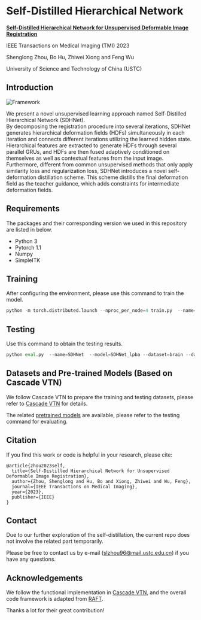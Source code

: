 # Self-Distilled Hierarchical Network

**[Self-Distilled Hierarchical Network for Unsupervised Deformable Image Registration](https://ieeexplore.ieee.org/abstract/document/10042453)**

IEEE Transactions on Medical Imaging (TMI) 2023

Shenglong Zhou, Bo Hu, Zhiwei Xiong and Feng Wu

University of Science and Technology of China (USTC)

## Introduction

![Framework](https://user-images.githubusercontent.com/26156941/201927630-23340d83-52a0-45b6-a007-19c7fb603ea9.png)

We present a novel unsupervised learning approach named Self-Distilled Hierarchical Network (SDHNet).  
By decomposing the registration procedure into several iterations, SDHNet generates hierarchical deformation fields (HDFs) simultaneously in each iteration and connects different iterations utilizing the learned hidden state.
Hierarchical features are extracted to generate HDFs through several parallel GRUs, and HDFs are then fused adaptively conditioned on themselves as well as contextual features from the input image.
Furthermore, different from common unsupervised methods that only apply similarity loss and regularization loss, SDHNet introduces a novel self-deformation distillation scheme. 
This scheme distills the final deformation field as the teacher guidance, which adds constraints for intermediate deformation fields.

## Requirements
The packages and their corresponding version we used in this repository are listed in below.
- Python 3
- Pytorch 1.1
- Numpy
- SimpleITK

## Training
After configuring the environment, please use this command to train the model.
```python
python -m torch.distributed.launch --nproc_per_node=4 train.py  --name=SDHNet  --iters=6 --dataset=brain  --data_path=/xx/xx/  --base_path=/xx/xx/

```

## Testing
Use this command to obtain the testing results.
```python
python eval.py  --name=SDHNet  --model=SDHNet_lpba --dataset=brain --dataset_test=lpba  --iters=6 --local_rank=0 --data_path=/xx/xx/  --base_path=/xx/xx/
```

## Datasets and Pre-trained Models (Based on Cascade VTN)
We follow Cascade VTN to prepare the training and testing datasets, please refer to [Cascade VTN](https://github.com/microsoft/Recursive-Cascaded-Networks) for details.

The related [pretrained models](https://drive.google.com/drive/folders/1BpxkIzL_SrPuKdqC_buiINawNZVMqoWc?usp=share_link) are available, please refer to the testing command for evaluating.

## Citation
If you find this work or code is helpful in your research, please cite:
```
@article{zhou2023self,
  title={Self-Distilled Hierarchical Network for Unsupervised Deformable Image Registration},
  author={Zhou, Shenglong and Hu, Bo and Xiong, Zhiwei and Wu, Feng},
  journal={IEEE Transactions on Medical Imaging},
  year={2023},
  publisher={IEEE}
}
```

## Contact
Due to our further exploration of the self-distillation, the current repo does not involve the related part temporarily. 

Please be free to contact us by e-mail (slzhou96@mail.ustc.edu.cn) if you have any questions.

## Acknowledgements
We follow the functional implementation in [Cascade VTN](https://github.com/microsoft/Recursive-Cascaded-Networks), and the overall code framework is adapted from [RAFT](https://github.com/princeton-vl/RAFT). 

Thanks a lot for their great contribution!


